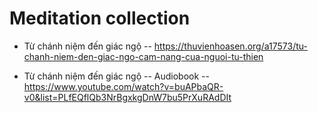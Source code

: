# Meditation collection

* Từ chánh niệm đến giác ngộ -- https://thuvienhoasen.org/a17573/tu-chanh-niem-den-giac-ngo-cam-nang-cua-nguoi-tu-thien

* Từ chánh niệm đến giác ngộ -- Audiobook -- https://www.youtube.com/watch?v=buAPbaQR-v0&list=PLfEQflQb3NrBgxkgDnW7bu5PrXuRAdDIt